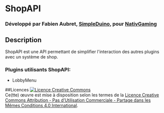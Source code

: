 # ShopAPI
### Développé par Fabien Aubret, [SimpleDuino](http://simple-duino.com), pour [NativGaming](http://nativgaming.com)

## Description
ShopAPI est une API permettant de simplifier l'interaction des autres plugins avec un système de shop.

### Plugins utilisants ShopAPI:
- LobbyMenu

##Licences
<a rel="license" href="http://creativecommons.org/licenses/by-nc-sa/4.0/"><img alt="Licence Creative Commons" style="border-width:0" src="https://i.creativecommons.org/l/by-nc-sa/4.0/88x31.png" /></a><br />Ce(tte) œuvre est mise à disposition selon les termes de la <a rel="license" href="http://creativecommons.org/licenses/by-nc-sa/4.0/">Licence Creative Commons Attribution - Pas d’Utilisation Commerciale - Partage dans les Mêmes Conditions 4.0 International</a>.